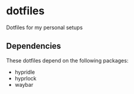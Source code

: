 # dotfiles
Dotfiles for my personal setups

## Dependencies
These dotfiles depend on the following packages:
- hypridle
- hyprlock
- waybar
